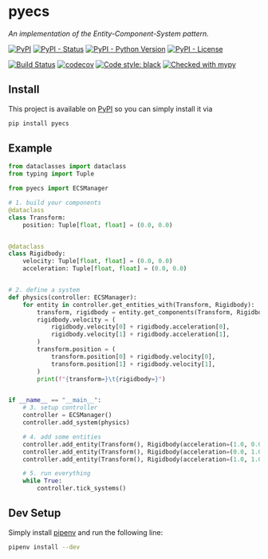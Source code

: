 # pyecs
_An implementation of the Entity-Component-System pattern._

[![PyPI](https://img.shields.io/pypi/v/pyecs)](https://pypi.org/project/pyecs)
[![PyPI - Status](https://img.shields.io/pypi/status/pyecs)](https://pypi.org/project/pyecs)
[![PyPI - Python Version](https://img.shields.io/pypi/pyversions/pyecs)](https://pypi.org/project/pyecs)
[![PyPI - License](https://img.shields.io/pypi/l/pyecs)](https://opensource.org/licenses/MIT)

[![Build Status](https://travis-ci.org/tim-fi/pyecs.svg?branch=master)](https://travis-ci.org/tim-fi/pyecs)
[![codecov](https://codecov.io/gh/tim-fi/pyecs/branch/master/graph/badge.svg)](https://codecov.io/gh/tim-fi/pyecs)
[![Code style: black](https://img.shields.io/badge/code%20style-black-000000.svg)](https://github.com/psf/black)
[![Checked with mypy](http://www.mypy-lang.org/static/mypy_badge.svg)](http://mypy-lang.org/)

## Install
This project is available on [PyPI](https://pypi.org/project/pyecs) so you can simply install it via
```sh
pip install pyecs
```

## Example
```python
from dataclasses import dataclass
from typing import Tuple

from pyecs import ECSManager

# 1. build your components
@dataclass
class Transform:
    position: Tuple[float, float] = (0.0, 0.0)


@dataclass
class Rigidbody:
    velocity: Tuple[float, float] = (0.0, 0.0)
    acceleration: Tuple[float, float] = (0.0, 0.0)


# 2. define a system
def physics(controller: ECSManager):
    for entity in controller.get_entities_with(Transform, Rigidbody):
        transform, rigidbody = entity.get_components(Transform, Rigidbody)
        rigidbody.velocity = (
            rigidbody.velocity[0] + rigidbody.acceleration[0],
            rigidbody.velocity[1] + rigidbody.acceleration[1],
        )
        transform.position = (
            transform.position[0] + rigidbody.velocity[0],
            transform.position[1] + rigidbody.velocity[1],
        )
        print(f"{transform=}\t{rigidbody=}")


if __name__ == "__main__":
    # 3. setup controller
    controller = ECSManager()
    controller.add_system(physics)

    # 4. add some entities
    controller.add_entity(Transform(), Rigidbody(acceleration=(1.0, 0.0)))
    controller.add_entity(Transform(), Rigidbody(acceleration=(0.0, 1.0)))
    controller.add_entity(Transform(), Rigidbody(acceleration=(1.0, 1.0)))

    # 5. run everything
    while True:
        controller.tick_systems()
```


## Dev Setup
Simply install [pipenv](https://docs.pipenv.org/en/latest/) and run the following line:
```sh
pipenv install --dev
```
